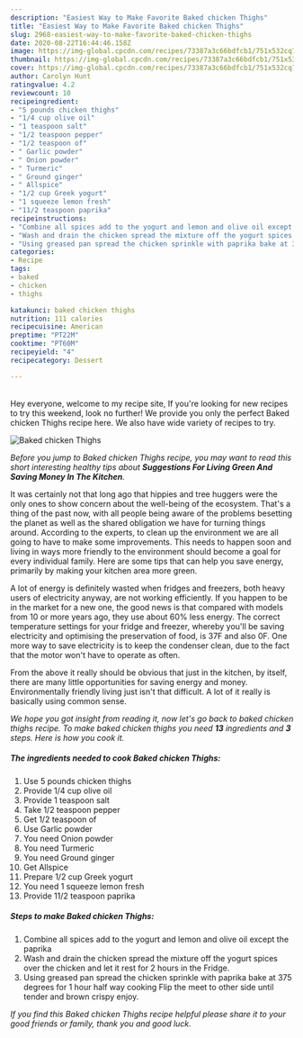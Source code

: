 ```yaml
---
description: "Easiest Way to Make Favorite Baked chicken Thighs"
title: "Easiest Way to Make Favorite Baked chicken Thighs"
slug: 2968-easiest-way-to-make-favorite-baked-chicken-thighs
date: 2020-08-22T16:44:46.158Z
image: https://img-global.cpcdn.com/recipes/73387a3c66bdfcb1/751x532cq70/baked-chicken-thighs-recipe-main-photo.jpg
thumbnail: https://img-global.cpcdn.com/recipes/73387a3c66bdfcb1/751x532cq70/baked-chicken-thighs-recipe-main-photo.jpg
cover: https://img-global.cpcdn.com/recipes/73387a3c66bdfcb1/751x532cq70/baked-chicken-thighs-recipe-main-photo.jpg
author: Carolyn Hunt
ratingvalue: 4.2
reviewcount: 10
recipeingredient:
- "5 pounds chicken thighs"
- "1/4 cup olive oil"
- "1 teaspoon salt"
- "1/2 teaspoon pepper"
- "1/2 teaspoon of"
- " Garlic powder"
- " Onion powder"
- " Turmeric"
- " Ground ginger"
- " Allspice"
- "1/2 cup Greek yogurt"
- "1 squeeze lemon fresh"
- "11/2 teaspoon paprika"
recipeinstructions:
- "Combine all spices add to the yogurt and lemon and olive oil except the paprika"
- "Wash and drain the chicken spread the mixture off the yogurt spices over the chicken and let it rest for 2 hours in the Fridge."
- "Using greased pan spread the chicken sprinkle with paprika bake at 375 degrees for 1 hour half way cooking Flip the meet to other side until tender and brown crispy enjoy."
categories:
- Recipe
tags:
- baked
- chicken
- thighs

katakunci: baked chicken thighs 
nutrition: 111 calories
recipecuisine: American
preptime: "PT22M"
cooktime: "PT60M"
recipeyield: "4"
recipecategory: Dessert

---
```

<br>
Hey everyone, welcome to my recipe site, If you're looking for new recipes to try this weekend, look no further! We provide you only the perfect Baked chicken Thighs recipe here. We also have wide variety of recipes to try.
<br>


![Baked chicken Thighs](https://img-global.cpcdn.com/recipes/73387a3c66bdfcb1/751x532cq70/baked-chicken-thighs-recipe-main-photo.jpg)

<i>Before you jump to Baked chicken Thighs recipe, you may want to read this short interesting healthy tips about 
<strong>Suggestions For Living Green And Saving Money In The Kitchen</strong>.</i>
</br>

It was certainly not that long ago that hippies and tree huggers were the only ones to show concern about the well-being of the ecosystem. That's a thing of the past now, with all people being aware of the problems besetting the planet as well as the shared obligation we have for turning things around. According to the experts, to clean up the environment we are all going to have to make some improvements. This needs to happen soon and living in ways more friendly to the environment should become a goal for every individual family. Here are some tips that can help you save energy, primarily by making your kitchen area more green.

A lot of energy is definitely wasted when fridges and freezers, both heavy users of electricity anyway, are not working efficiently. If you happen to be in the market for a new one, the good news is that compared with models from 10 or more years ago, they use about 60% less energy. The correct temperature settings for your fridge and freezer, whereby you'll be saving electricity and optimising the preservation of food, is 37F and also 0F. One more way to save electricity is to keep the condenser clean, due to the fact that the motor won't have to operate as often.

From the above it really should be obvious that just in the kitchen, by itself, there are many little opportunities for saving energy and money. Environmentally friendly living just isn't that difficult. A lot of it really is basically using common sense.


<i>We hope you got insight from reading it, now let's go back to baked chicken thighs recipe. To make baked chicken thighs you need <strong>13</strong> ingredients and <strong>3</strong> steps. Here is how you cook it.
</i>

##### The ingredients needed to cook Baked chicken Thighs:

1. Use 5 pounds chicken thighs
1. Provide 1/4 cup olive oil
1. Provide 1 teaspoon salt
1. Take 1/2 teaspoon pepper
1. Get 1/2 teaspoon of
1. Use  Garlic powder
1. You need  Onion powder
1. You need  Turmeric
1. You need  Ground ginger
1. Get  Allspice
1. Prepare 1/2 cup Greek yogurt
1. You need 1 squeeze lemon fresh
1. Provide 11/2 teaspoon paprika


##### Steps to make Baked chicken Thighs:

1. Combine all spices add to the yogurt and lemon and olive oil except the paprika
1. Wash and drain the chicken spread the mixture off the yogurt spices over the chicken and let it rest for 2 hours in the Fridge.
1. Using greased pan spread the chicken sprinkle with paprika bake at 375 degrees for 1 hour half way cooking Flip the meet to other side until tender and brown crispy enjoy.


<i>If you find this Baked chicken Thighs recipe helpful please share it to your good friends or family, thank you and good luck.</i>
